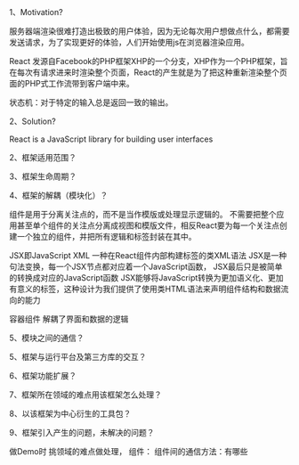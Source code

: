1、Motivation?

  服务器端渲染很难打造出极致的用户体验，因为无论每次用户想做点什么，都需要发送请求，为了实现更好的体验，人们开始使用js在浏览器渲染应用。

  React 发源自Facebook的PHP框架XHP的一个分支，XHP作为一个PHP框架，旨在每次有请求进来时渲染整个页面，React的产生就是为了把这种重新渲染整个页面的PHP式工作流带到客户端中来。

  状态机：对于特定的输入总是返回一致的输出。

2、Solution?

  React is a JavaScript library for building user interfaces

2、框架适用范围？

3、框架生命周期？

4、框架的解耦（模块化）？

  组件是用于分离关注点的，而不是当作模版或处理显示逻辑的。
  不需要把整个应用甚至单个组件的关注点分离成视图和模版文件，相反React要为每一个关注点创建一个独立的组件，并把所有逻辑和标签封装在其中。

  JSX即JavaScript XML 一种在React组件内部构建标签的类XML语法
  JSX是一种句法变换，每一个JSX节点都对应着一个JavaScript函数，
  JSX最后只是被简单的转换成对应的JavaScript函数
  JSX能够将JavaScript转换为更加语义化、更加有意义的标签，这种设计为我们提供了使用类HTML语法来声明组件结构和数据流向的能力

  容器组件 解耦了界面和数据的逻辑 

5、模块之间的通信？

5、框架与运行平台及第三方库的交互？

6、框架功能扩展？

7、框架所在领域的难点用该框架怎么处理？

8、以该框架为中心衍生的工具包？

9、框架引入产生的问题，未解决的问题？

做Demo时 挑领域的难点做处理，
	组件：
	组件间的通信方法：有哪些
